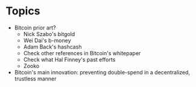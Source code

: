 # Topics

- Bitcoin prior art?
  - Nick Szabo's bitgold
  - Wei Dai's b-money
  - Adam Back's hashcash
  - Check other references in Bitcoin's whitepaper
  - Check what Hal Finney's past efforts
  - Zooko
- Bitcoin's main innovation: preventing double-spend in a
  decentralized, trustless manner
